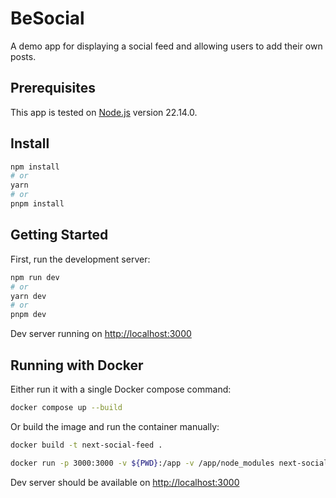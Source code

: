 # BeSocial

A demo app for displaying a social feed and allowing users to add their own posts.

## Prerequisites

This app is tested on [Node.js](https://nodejs.org) version 22.14.0.

## Install

```bash
npm install
# or
yarn 
# or
pnpm install
```

## Getting Started

First, run the development server:

```bash
npm run dev
# or
yarn dev
# or
pnpm dev
```

Dev server running on [http://localhost:3000](http://localhost:3000) 

## Running with Docker

Either run it with a single Docker compose command:

```bash
docker compose up --build
```

Or build the image and run the container manually:

```bash
docker build -t next-social-feed .

docker run -p 3000:3000 -v ${PWD}:/app -v /app/node_modules next-social-feed
```

Dev server should be available on [http://localhost:3000](http://localhost:3000) 